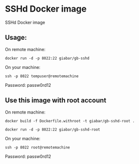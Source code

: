 # SSHd Docker image
SSHd Docker image

## Usage:

On remote machine:
```
docker run -d -p 8022:22 giabar/gb-sshd
```

On your machine:
```
ssh -p 8022 tempuser@remotemachine
```
Password: passw0rd12


## Use this image with root account

On remote machine:
```
docker build -f Dockerfile.withroot -t giabar/gb-sshd-root .

docker run -d -p 8022:22 giabar/gb-sshd-root
```

On your machine:
```
ssh -p 8022 root@remotemachine
```
Password: passw0rd12
